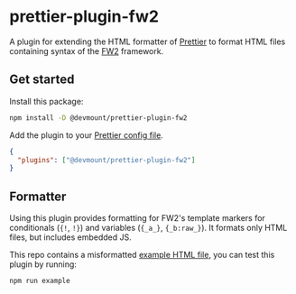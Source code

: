 # prettier-plugin-fw2

A plugin for extending the HTML formatter of [Prettier](https://prettier.io/docs/en/plugins) to format HTML files containing syntax of the [FW2](https://github.com/Frachtwerk) framework.

## Get started

Install this package:

```bash
npm install -D @devmount/prettier-plugin-fw2
```

Add the plugin to your [Prettier config file](https://prettier.io/docs/en/configuration).

```json
{
  "plugins": ["@devmount/prettier-plugin-fw2"]
}
```

## Formatter

Using this plugin provides formatting for FW2's template markers for conditionals (`{!`, `!}`) and variables (`{_a_}`, `{_b:raw_}`).
It formats only HTML files, but includes embedded JS.

This repo contains a misformatted [example HTML file](./example.html), you can test this plugin by running:

```bash
npm run example
```

